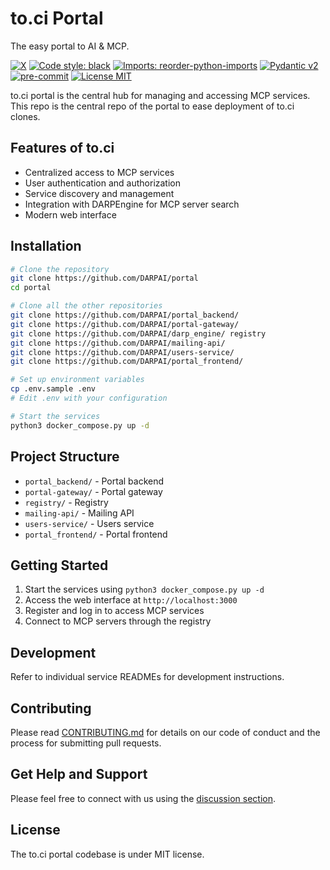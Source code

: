 # to.ci Portal
The easy portal to AI & MCP.

[![X][x-image]][x-url]
[![Code style: black][black-image]][black-url]
[![Imports: reorder-python-imports][imports-image]][imports-url]
[![Pydantic v2][pydantic-image]][pydantic-url]
[![pre-commit][pre-commit-image]][pre-commit-url]
[![License MIT][license-image]][license-url]

to.ci portal is the central hub for managing and accessing MCP services. This repo is the central repo of the portal to ease deployment of to.ci clones.

## Features of to.ci

* Centralized access to MCP services
* User authentication and authorization
* Service discovery and management
* Integration with DARPEngine for MCP server search
* Modern web interface

## Installation

```bash
# Clone the repository
git clone https://github.com/DARPAI/portal
cd portal

# Clone all the other repositories
git clone https://github.com/DARPAI/portal_backend/
git clone https://github.com/DARPAI/portal-gateway/
git clone https://github.com/DARPAI/darp_engine/ registry
git clone https://github.com/DARPAI/mailing-api/
git clone https://github.com/DARPAI/users-service/
git clone https://github.com/DARPAI/portal_frontend/

# Set up environment variables
cp .env.sample .env
# Edit .env with your configuration

# Start the services
python3 docker_compose.py up -d
```

## Project Structure

* `portal_backend/` - Portal backend
* `portal-gateway/` - Portal gateway
* `registry/` - Registry
* `mailing-api/` - Mailing API
* `users-service/` - Users service
* `portal_frontend/` - Portal frontend

## Getting Started

1. Start the services using `python3 docker_compose.py up -d`
2. Access the web interface at `http://localhost:3000`
3. Register and log in to access MCP services
4. Connect to MCP servers through the registry

## Development

Refer to individual service READMEs for development instructions.

## Contributing

Please read [CONTRIBUTING.md](CONTRIBUTING.md) for details on our code of conduct and the process for submitting pull requests.

## Get Help and Support

Please feel free to connect with us using the [discussion section](https://github.com/DARPAI/portal/discussions).

## License

The to.ci portal codebase is under MIT license.

<br>

[x-image]: https://img.shields.io/twitter/follow/DARP_AI?style=social
[x-url]: https://x.com/DARP_AI
[black-image]: https://img.shields.io/badge/code%20style-black-000000.svg
[black-url]: https://github.com/psf/black
[imports-image]: https://img.shields.io/badge/%20imports-reorder_python_imports-%231674b1?style=flat&labelColor=ef8336
[imports-url]: https://github.com/asottile/reorder-python-imports/
[pydantic-image]: https://img.shields.io/endpoint?url=https://raw.githubusercontent.com/pydantic/pydantic/main/docs/badge/v2.json
[pydantic-url]: https://pydantic.dev
[pre-commit-image]: https://img.shields.io/badge/pre--commit-enabled-brightgreen?logo=pre-commit&logoColor=white
[pre-commit-url]: https://github.com/pre-commit/pre-commit
[license-image]: https://img.shields.io/github/license/DARPAI/portal
[license-url]: https://opensource.org/licenses/MIT
